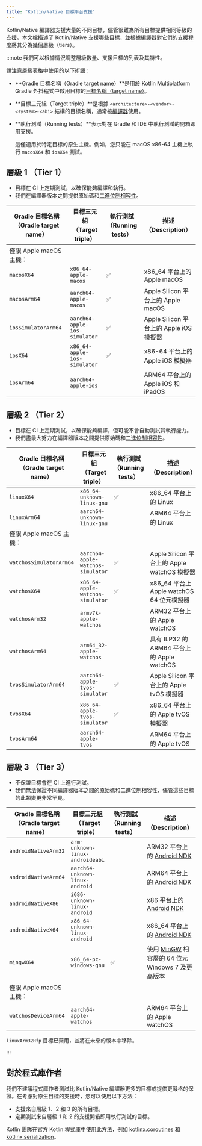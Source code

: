 ```yaml
---
title: "Kotlin/Native 目標平台支援"
---
```

Kotlin/Native 編譯器支援大量的不同目標，儘管很難為所有目標提供相同等級的支援。本文檔描述了 Kotlin/Native 支援哪些目標，並根據編譯器對它們的支援程度將其分為幾個層級（tiers）。

:::note
我們可以根據情況調整層級數量、支援目標的列表及其特性。

請注意層級表格中使用的以下術語：

* **Gradle 目標名稱（Gradle target name）**是用於 Kotlin Multiplatform Gradle 外掛程式中啟用目標的[目標名稱（target name）](multiplatform-dsl-reference#targets)。
* **目標三元組（Target triple）**是根據 `<architecture>-<vendor>-<system>-<abi>` 結構的目標名稱，通常被[編譯器](https://clang.llvm.org/docs/CrossCompilation.html#target-triple)使用。
* **執行測試（Running tests）**表示對在 Gradle 和 IDE 中執行測試的開箱即用支援。

    這僅適用於特定目標的原生主機。例如，您只能在 macOS x86-64 主機上執行 `macosX64` 和 `iosX64` 測試。

## 層級 1 （Tier 1）

* 目標在 CI 上定期測試，以確保能夠編譯和執行。
* 我們在編譯器版本之間提供原始碼和[二進位制相容性](https://youtrack.jetbrains.com/issue/KT-42293)。

| Gradle 目標名稱（Gradle target name）      | 目標三元組（Target triple）                 | 執行測試（Running tests） | 描述（Description）                                    |
|-------------------------|-------------------------------|---------------|------------------------------------------------|
| 僅限 Apple macOS 主機： |                               |               |                                                |
| `macosX64`              | `x86_64-apple-macos`          | ✅             | x86_64 平台上的 Apple macOS                |
| `macosArm64`            | `aarch64-apple-macos`         | ✅             | Apple Silicon 平台上的 Apple macOS         |
| `iosSimulatorArm64`     | `aarch64-apple-ios-simulator` | ✅             | Apple Silicon 平台上的 Apple iOS 模擬器 |
| `iosX64`                | `x86_64-apple-ios-simulator`  | ✅             | x86-64 平台上的 Apple iOS 模擬器        |
| `iosArm64`              | `aarch64-apple-ios`           |               | ARM64 平台上的 Apple iOS 和 iPadOS        |

## 層級 2 （Tier 2）

* 目標在 CI 上定期測試，以確保能夠編譯，但可能不會自動測試其執行能力。
* 我們盡最大努力在編譯器版本之間提供原始碼和[二進位制相容性](https://youtrack.jetbrains.com/issue/KT-42293)。

| Gradle 目標名稱（Gradle target name）      | 目標三元組（Target triple）                     | 執行測試（Running tests） | 描述（Description）                                        |
|-------------------------|-----------------------------------|---------------|----------------------------------------------------|
| `linuxX64`              | `x86_64-unknown-linux-gnu`        | ✅             | x86_64 平台上的 Linux                          |
| `linuxArm64`            | `aarch64-unknown-linux-gnu`       |               | ARM64 平台上的 Linux                           |
| 僅限 Apple macOS 主機： |                                   |               |                                                    |
| `watchosSimulatorArm64` | `aarch64-apple-watchos-simulator` | ✅             | Apple Silicon 平台上的 Apple watchOS 模擬器 |
| `watchosX64`            | `x86_64-apple-watchos-simulator`  | ✅             | x86_64 平台上 Apple watchOS 64 位元模擬器 |
| `watchosArm32`          | `armv7k-apple-watchos`            |               | ARM32 平台上的 Apple watchOS                   |
| `watchosArm64`          | `arm64_32-apple-watchos`          |               | 具有 ILP32 的 ARM64 平台上的 Apple watchOS        |
| `tvosSimulatorArm64`    | `aarch64-apple-tvos-simulator`    | ✅             | Apple Silicon 平台上的 Apple tvOS 模擬器    |
| `tvosX64`               | `x86_64-apple-tvos-simulator`     | ✅             | x86_64 平台上的 Apple tvOS 模擬器           |
| `tvosArm64`             | `aarch64-apple-tvos`              |               | ARM64 平台上的 Apple tvOS                      |

## 層級 3 （Tier 3）

* 不保證目標會在 CI 上進行測試。
* 我們無法保證不同編譯器版本之間的原始碼和二進位制相容性，儘管這些目標的此類變更非常罕見。

| Gradle 目標名稱（Gradle target name）      | 目標三元組（Target triple）                   | 執行測試（Running tests） | 描述（Description）                                                                             |
|-------------------------|---------------------------------|---------------|-----------------------------------------------------------------------------------------|
| `androidNativeArm32`    | `arm-unknown-linux-androideabi` |               | ARM32 平台上的 [Android NDK](https://developer.android.com/ndk)                     |
| `androidNativeArm64`    | `aarch64-unknown-linux-android` |               | ARM64 平台上的 [Android NDK](https://developer.android.com/ndk)                     |
| `androidNativeX86`      | `i686-unknown-linux-android`    |               | x86 平台上的 [Android NDK](https://developer.android.com/ndk)                       |
| `androidNativeX64`      | `x86_64-unknown-linux-android`  |               | x86_64 平台上的 [Android NDK](https://developer.android.com/ndk)                    |
| `mingwX64`              | `x86_64-pc-windows-gnu`         | ✅             | 使用 [MinGW](https://www.mingw-w64.org) 相容層的 64 位元 Windows 7 及更高版本 |
| 僅限 Apple macOS 主機： |                                 |               |                                                                                         |
| `watchosDeviceArm64`    | `aarch64-apple-watchos`         |               | ARM64 平台上的 Apple watchOS                                                        |

`linuxArm32Hfp` 目標已棄用，並將在未來的版本中移除。

:::

## 對於程式庫作者

我們不建議程式庫作者測試比 Kotlin/Native 編譯器更多的目標或提供更嚴格的保證。在考慮對原生目標的支援時，您可以使用以下方法：

* 支援來自層級 1、2 和 3 的所有目標。
* 定期測試來自層級 1 和 2 的支援開箱即用執行測試的目標。

Kotlin 團隊在官方 Kotlin 程式庫中使用此方法，例如 [kotlinx.coroutines](coroutines-guide) 和 [kotlinx.serialization](serialization)。
